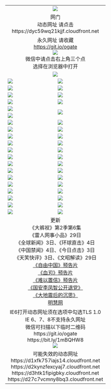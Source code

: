 ﻿<table>
  <tr></tr>
  <tr><td colspan=2 align=center><img src="https://cloud.githubusercontent.com/assets/11880933/13434984/f430fae2-e012-11e5-814f-c2df1e82b247.jpg" /></td></tr>
  <tr><td colspan=2 align=center>网门<br>动态网址 请点击
<br>https://dyc59wq21kjjf.cloudfront.net
    </td>
  </tr>
  <tr>
    <td colspan=2 align=center>永久网址 请收藏<br/><a href="https://git.io/ogate" target="_blank">https://git.io/ogate</a><br/><a href="https://dyc59wq21kjjf.cloudfront.net/Up/0WMGDL2.png" target="_blank"><img src="https://dyc59wq21kjjf.cloudfront.net/Up/0WMGD2.png"/></a>
    <br>微信中请点击右上角三个点<br>选择在浏览器中打开<br></td>
  </tr>
  <tr>
    <td colspan=2 align=center><a href="https://dyc59wq21kjjf.cloudfront.net/ogUP.aspx?name=0oGate.apk" target="_blank"><img src="https://dyc59wq21kjjf.cloudfront.net/Up/0WMAZ.jpg" /></a></td>
  </tr>
  <tr>
    <td><a href="https://dyc59wq21kjjf.cloudfront.net/ogNice.aspx" target="_blank"><img src="https://dyc59wq21kjjf.cloudfront.net/Up/0WCYY.jpg" /></a></td>
    <td><a href="https://dyc59wq21kjjf.cloudfront.net/onCO.aspx?ob=600%E4%BA%8B%E7%89%A9&op=%E5%A2%9E%E5%88%A0%E6%94%B9&args=WH1~%23%E7%B1%BB%E5%9E%8B6%E6%96%B0%E9%97%BB%7c%23%E7%B1%BB%E5%9E%8B6%E8%AF%84%E8%AE%BA&mode=" target="_blank"><img src="https://dyc59wq21kjjf.cloudfront.net/Up/0WZTT.jpg" /></a></td> 
  </tr>
  <tr>
    <td><a href="https://dyc59wq21kjjf.cloudfront.net/ogDY.aspx" target="_blank"><img src="https://dyc59wq21kjjf.cloudfront.net/Up/0FK.jpg" /></a></td>
    <td><a href="https://dyc59wq21kjjf.cloudfront.net/ogST.aspx" target="_blank"><img src="https://dyc59wq21kjjf.cloudfront.net/Up/0ST.jpg" /></a></td> 
  </tr>
  <tr>
    <!--td rowspan=2><a href="https://dyc59wq21kjjf.cloudfront.net/ogUP.aspx?name=WJ.mp4&count=T:1,480P:1" target="_blank"><img src="https://dyc59wq21kjjf.cloudfront.net/Up/WJ.jpg" /></a></td-->
    <td><a href="https://dyc59wq21kjjf.cloudfront.net/ogUP.aspx?name=11DKC.mp4&count=T:2,2:6,1:16" target="_blank"><img src="https://dyc59wq21kjjf.cloudfront.net/Up/11DKC.jpg" /></a></td> 
    <td><div><a href="https://dyc59wq21kjjf.cloudfront.net/ogUP.aspx?name=LRWS.mp4&count=7B:8,6B:44,5A:10,5B:35,4A:14,4B:19,3A:10,3B:26,2A:16,2B:21,1A:23,1B:29&current=7B:8" target="_blank"><img src="https://dyc59wq21kjjf.cloudfront.net/Up/LRWS.jpg" /></a></td>
   </tr>
  <tr>
    <td><a href="https://dyc59wq21kjjf.cloudfront.net/ogUP.aspx?name=LRSH.mp4&count=W:13,2:10" target="_blank"><img src="https://dyc59wq21kjjf.cloudfront.net/Up/LRSH.jpg" /></a></td>
    <td><a href="https://dyc59wq21kjjf.cloudfront.net/ogNiceVedio.aspx" target="_blank"><img src="https://dyc59wq21kjjf.cloudfront.net/Up/TGKDY.jpg" /></a></td>
  </tr>
  <tr>
    <td><a href="https://dyc59wq21kjjf.cloudfront.net/ogUP.aspx?name=JQR.mp4&count=2" target="_blank"><img src="https://dyc59wq21kjjf.cloudfront.net/Up/JQR.jpg" /></a></td>   
    <td rowspan=2><a href="https://dyc59wq21kjjf.cloudfront.net/ogUP.aspx?name=JP.mp4&count=9" target="_blank"><img src="https://dyc59wq21kjjf.cloudfront.net/Up/JP.jpg" /></td>
  </tr>
  <tr>
    <td><a href="https://dyc59wq21kjjf.cloudfront.net/ogUP.aspx?name=WH.mp4" target="_blank"><img src="https://dyc59wq21kjjf.cloudfront.net/Up/WH.jpg" /></a></td>
  </tr>
  <tr>
    <td><a href="https://dyc59wq21kjjf.cloudfront.net/ogUP.aspx?name=SSZJ.mp4&count=SP:6,480P:8" target="_blank"><img src="https://dyc59wq21kjjf.cloudfront.net/Up/SSZJ.jpg" /></a></td>
    <td><a href="https://dyc59wq21kjjf.cloudfront.net/ogUP.aspx?name=ZY.mp4&count=2015:16" target="_blank"><img src="https://dyc59wq21kjjf.cloudfront.net/Up/ZY.jpg" /></a</td>
  </tr>
  <tr>
    <td><a href="https://dyc59wq21kjjf.cloudfront.net/ogUP.aspx?name=XTFY.mp4&count=B:2,A:24" target="_blank"><img src="https://dyc59wq21kjjf.cloudfront.net/Up/XTFY.jpg" /></a></td>
    <td><a href="https://dyc59wq21kjjf.cloudfront.net/ogUP.aspx?name=1XQK.mp4&count=13" target="_blank"><img src="https://dyc59wq21kjjf.cloudfront.net/Up/1XQK.jpg" /></a</td>
  </tr>
  <tr>
    <td><a href="https://dyc59wq21kjjf.cloudfront.net/ogUP.aspx?name=1LYF.mp4&count=2" target="_blank"><img src="https://dyc59wq21kjjf.cloudfront.net/Up/1LYF0.jpg" /></a></td>
    <td><a href="https://dyc59wq21kjjf.cloudfront.net/ogUP.aspx?name=1ZGC.mp4&count=6" target="_blank"><img src="https://dyc59wq21kjjf.cloudfront.net/Up/1ZGC0.jpg" /></a></td>
  </tr>
  <tr>
    <td><a href="https://dyc59wq21kjjf.cloudfront.net/ogUP.aspx?name=1ZKM.mp4&count=3&current=3" target="_blank"><img src="https://dyc59wq21kjjf.cloudfront.net/Up/1ZKM0.jpg" /></a></td>  
    <td><a href="https://dyc59wq21kjjf.cloudfront.net/ogUP.aspx?name=1WWY.mp4&count=6&current=6" target="_blank"><img src="https://dyc59wq21kjjf.cloudfront.net/Up/1WWY0.jpg" /></a></td>
  </tr>
  <tr>
    <td><a href="https://dyc59wq21kjjf.cloudfront.net/ogUP.aspx?name=10JGY.mp4&count=3" target="_blank"><img src="https://dyc59wq21kjjf.cloudfront.net/Up/10JGY0.jpg" /></a></td>
    <td><a href="https://dyc59wq21kjjf.cloudfront.net/ogUP.aspx?name=10CYS.mp4&count=2" target="_blank"><img src="https://dyc59wq21kjjf.cloudfront.net/Up/10CYS0.jpg" /></a></td>
  </tr>
  <tr>
    <td><a href="https://dyc59wq21kjjf.cloudfront.net/ogUP.aspx?name=4SQQ.mp4&count=201603:3,201602:20,201601:21&current=201603:2" target="_blank"><img src="https://dyc59wq21kjjf.cloudfront.net/Up/4SQQ0.jpg"/></a></td>
    <td><a href="https://dyc59wq21kjjf.cloudfront.net/ogUP.aspx?name=4SHQ.mp4&count=201603:4,201602:27,201601:28&current=201603:4" target="_blank"><img src="https://dyc59wq21kjjf.cloudfront.net/Up/4SHQ0.jpg"/></a></td>
  </tr>
  <tr>
    <td><a href="https://dyc59wq21kjjf.cloudfront.net/ogUP.aspx?name=4SZG.mp4&count=201603:4,201602:21,201601:23&current=201603:4" target="_blank"><img src="https://dyc59wq21kjjf.cloudfront.net/Up/4SZG0.jpg"/></a></td>
    <td><a href="https://dyc59wq21kjjf.cloudfront.net/ogUP.aspx?name=4SDJ.mp4&count=201603A:3,201603B:3,201602A:24,201602B:7,201601A:48,201601B:6&current=201603A:2" target="_blank"><img src="https://dyc59wq21kjjf.cloudfront.net/Up/4SDJ0.jpg"/></a></td>
  </tr>
  <tr>
    <td><a href="https://dyc59wq21kjjf.cloudfront.net/ogUP.aspx?name=4CTX.mp4&count=201602:4,201601:4&current=201602:4" target="_blank"><img src="https://dyc59wq21kjjf.cloudfront.net/Up/4CTX0.jpg"/></a></td>
    <td><a href="https://dyc59wq21kjjf.cloudfront.net/ogUP.aspx?name=4CWZ.mp4&count=201602:4,201601:4&current=201602:4" target="_blank"><img src="https://dyc59wq21kjjf.cloudfront.net/Up/4CWZ0.jpg"/></a></td>
  </tr>
  <tr>
    <td><a href="https://dyc59wq21kjjf.cloudfront.net/onUP.aspx?name=https://d2t6x1lwzcff38.cloudfront.net/" target="_blank"><img src="https://dyc59wq21kjjf.cloudfront.net/Up/0DTW.jpg"/></a></td>
    <td><a href="https://dyc59wq21kjjf.cloudfront.net/onUP.aspx?name=https://d240ns8up8earz.cloudfront.net/acenter/" target="_blank"><img src="https://dyc59wq21kjjf.cloudfront.net/Up/0TDW.jpg" /></a></td>
  </tr>
  <tr>
    <td><a href="https://dyc59wq21kjjf.cloudfront.net/onUP.aspx?name=https://d4508d6vomz2p.cloudfront.net/gb/nsc413.htm" target="_blank"><img src="https://dyc59wq21kjjf.cloudfront.net/Up/0DJY.jpg" /></a></td>
    <td><a href="https://dyc59wq21kjjf.cloudfront.net/onUP.aspx?name=https://d3bxwq7vzudb5l.cloudfront.net/xtr/gb/prog204.html" target="_blank"><img src="https://dyc59wq21kjjf.cloudfront.net/Up/0XTR.jpg" /></a></td>
  </tr>
  <tr>
    <td><a href="https://dyc59wq21kjjf.cloudfront.net/onUP.aspx?name=https://d3aj00iefsmfgc.cloudfront.net/" target="_blank"><img src="https://dyc59wq21kjjf.cloudfront.net/Up/0MHW.jpg" /></a></td>
    <td><a href="https://dyc59wq21kjjf.cloudfront.net/onUP.aspx?name=https://d1lcj91uv80klr.cloudfront.net/" target="_blank"><img src="https://dyc59wq21kjjf.cloudfront.net/Up/0ZJW.jpg" /></a></td>
  </tr>
  <tr>
    <td><a href="https://dyc59wq21kjjf.cloudfront.net/ogUP.aspx?name=0FG.zip" target="_blank"><img src="https://dyc59wq21kjjf.cloudfront.net/Up/0FG.jpg" /></a></td>
    <td><a href="https://dyc59wq21kjjf.cloudfront.net/ogUP.aspx?name=0FGA.apk" target="_blank"><img src="https://dyc59wq21kjjf.cloudfront.net/Up/0FGA.jpg" /></a></td>
  </tr>
  <tr>
    <td><a href="https://dyc59wq21kjjf.cloudfront.net/ogUP.aspx?name=0U.zip" target="_blank"><img src="https://dyc59wq21kjjf.cloudfront.net/Up/0U.jpg" /></a></td>
    <td><a href="https://dyc59wq21kjjf.cloudfront.net/ogUP.aspx?name=0UA.apk" target="_blank"><img src="https://dyc59wq21kjjf.cloudfront.net/Up/0UA.jpg" /></a></td>
  </tr>
  <tr>
    <td><a href="https://dyc59wq21kjjf.cloudfront.net/ogUP.aspx?name=0iPPOTV.zip" target="_blank"><img src="https://dyc59wq21kjjf.cloudfront.net/Up/0iPPOTV.jpg" /></a></td>
    <td><a href="https://dyc59wq21kjjf.cloudfront.net/ogUP.aspx?name=0iNTD.apk" target="_blank"><img src="https://dyc59wq21kjjf.cloudfront.net/Up/0iNTD.jpg" /></a></td>
  </tr>
  <tr>
    <td colspan=2 align=center>更新<br>
      《大裤衩》第2季第6集<br>
      《雷人网事小品》29日<br>
      《全球新闻》3日、《环球直击》4日<br>
      《中国禁闻》4日、《今日点击》3日<br>
      《天笑快评》3日、《文昭解读》29日<br>
      <a href="https://dyc59wq21kjjf.cloudfront.net/ogUP.aspx?name=11ZYZG0.mp4" target="_blank">《自由中国》预告片</a><br>
      <a href="https://dyc59wq21kjjf.cloudfront.net/ogUP.aspx?name=11XR.mp4" target="_blank">《血刃》预告片</a><br>
      <a href="https://dyc59wq21kjjf.cloudfront.net/ogUP.aspx?name=11NYZX.mp4&count=2" target="_blank">《难以置信》预告片</a><br>
      <a href="https://dyc59wq21kjjf.cloudfront.net/ogUP.aspx?name=4LFZ.mp4" target="_blank">《国安李凤智公开退党》</a><br>
      <a href="https://dyc59wq21kjjf.cloudfront.net/ogUP.aspx?name=4DDZHDCS.mp4" target="_blank">《大地震后的沉思》</a><br>
      <a href="https://dyc59wq21kjjf.cloudfront.net/onUP.aspx?name=https://www.minghui.org/" target="_blank">明慧网</a></td>
    </td>
  </tr>
  <tr>
    <td colspan=2 align=center>IE6打开动态网址须在选项中勾选TLS 1.0<br/>IE 6、7、8不支持永久网址<br/>
      微信可扫描以下临时二维码<br/>https://git.io/ogate<br/>https://bit.ly/1mBQHW8<br/><a href="https://dyc59wq21kjjf.cloudfront.net/Up/0WMGDL3.png" target="_blank"><img src="https://dyc59wq21kjjf.cloudfront.net/Up/0WMGD3.png"/></a><br>
  </tr>
  <tr>
    <td colspan=2 align=center>可能失效的动态网址
<br>https://d1xfk757iajs14.cloudfront.net
<br>https://d2kynzfexcyaj7.cloudfront.net
<br>https://d3htk1fipigbky.cloudfront.net
<br>https://d27c7vcmny8bq3.cloudfront.net
    </td>
  </tr>
</table>
